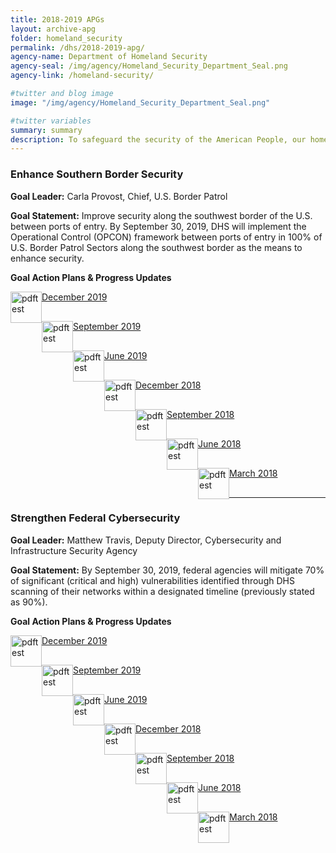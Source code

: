 ```yaml
---
title: 2018-2019 APGs
layout: archive-apg
folder: homeland_security
permalink: /dhs/2018-2019-apg/
agency-name: Department of Homeland Security
agency-seal: /img/agency/Homeland_Security_Department_Seal.png
agency-link: /homeland-security/

#twitter and blog image
image: "/img/agency/Homeland_Security_Department_Seal.png"

#twitter variables
summary: summary
description: To safeguard the security of the American People, our homeland, and our values.
---
```


<h3>Enhance Southern Border Security</h3>
<p><b>Goal Leader:</b> Carla Provost, Chief, U.S. Border Patrol</p>
<p><b>Goal Statement:</b> Improve security along the southwest border of the U.S. between ports of entry. By September 30, 2019, DHS will implement the Operational Control (OPCON) framework between ports of entry in 100% of U.S. Border Patrol Sectors along the southwest border as the means to enhance security.</p>

<p><b>Goal Action Plans & Progress Updates</b></p>

<div class="usa-width-one-whole usa-media_block">
<div class= "usa-grid usa-graphic_list-row" style="padding-left:0rem;">

<div class="usa-width-one-half usa-media_block">
  <p style="margin-bottom:30px;"><img src=" {{site.baseurl}}/img/PDF_icon.png" alt="pdftest" style="float:left;width:50px;align:bottom;"><a class="usa-external_link"  href="{{site.baseurl}}/{{page.folder}}/2019_dec_DHS_Enhance_Southern_Border_Security.pdf">December 2019</a></p>
  <p style="margin-bottom:30px;"><img src=" {{site.baseurl}}/img/PDF_icon.png" alt="pdftest" style="float:left;width:50px;align:bottom;"><a class="usa-external_link"  href="{{site.baseurl}}/{{page.folder}}/FY2019_sept_DHS_Enhance_Southern_Border_Security.pdf">September 2019</a></p>
  <p style="margin-bottom:30px;"><img src=" {{site.baseurl}}/img/PDF_icon.png" alt="pdftest" style="float:left;width:50px;align:bottom;"><a class="usa-external_link"  href="{{site.baseurl}}/{{page.folder}}/FY2019_June_DHS_Enhance_Southern_Border_Security.pdf">June 2019</a></p>
</div>

<div class="usa-width-one-half usa-media_block">
  <p style="margin-bottom:30px;"><img src=" {{site.baseurl}}/img/PDF_icon.png" alt="pdftest" style="float:left;width:50px;align:bottom;"><a class="usa-external_link"  href="https://pic.gov/assets/APG/DHS/FY2018_Q4_DHS_Enhance_Southern_Border_Security.pdf">December 2018</a></p>
  <p style="margin-bottom:30px;"><img src=" {{site.baseurl}}/img/PDF_icon.png" alt="pdftest" style="float:left;width:50px;align:bottom;"><a class="usa-external_link"  href="https://pic.gov/assets/APG/DHS/FY2018_Q3_DHS_Enhance_Southern_Border_Security.pdf">September 2018</a></p>
  <p style="margin-bottom:30px;"><img src=" {{site.baseurl}}/img/PDF_icon.png" alt="pdftest" style="float:left;width:50px;align:bottom;"><a class="usa-external_link"  href="https://pic.gov/assets/APG/DHS/FY2018_Q2_DHS_Enhance_Southern_Border_Security.pdf">June 2018</a></p>
  <p style="margin-bottom:30px;"><img src=" {{site.baseurl}}/img/PDF_icon.png" alt="pdftest" style="float:left;width:50px;align:bottom;"><a class="usa-external_link"  href="https://pic.gov/assets/APG/DHS/FY2018_Q1_DHS_Enhance_Southern_Border_Security.pdf">March 2018</a></p>
</div>

</div>
</div>

<hr>

<h3>Strengthen Federal Cybersecurity</h3>
<p><b>Goal Leader:</b> Matthew Travis, Deputy Director, Cybersecurity and Infrastructure Security Agency</p>
<p><b>Goal Statement:</b> By September 30, 2019, federal agencies will mitigate 70% of significant (critical and high) vulnerabilities identified through DHS scanning of their networks within a designated timeline (previously stated as 90%).</p>

<p><b>Goal Action Plans & Progress Updates</b></p>
<div class="usa-width-one-whole usa-media_block">
<div class= "usa-grid usa-graphic_list-row" style="padding-left:0rem;">

<div class="usa-width-one-half usa-media_block">
  <p style="margin-bottom:30px;"><img src=" {{site.baseurl}}/img/PDF_icon.png" alt="pdftest" style="float:left;width:50px;align:bottom;"><a class="usa-external_link"  href="{{site.baseurl}}/{{page.folder}}/2019_dec_DHS_Strengthen_Federal_Cybersecurity.pdf">December 2019</a></p>
  <p style="margin-bottom:30px;"><img src=" {{site.baseurl}}/img/PDF_icon.png" alt="pdftest" style="float:left;width:50px;align:bottom;"><a class="usa-external_link"  href="{{site.baseurl}}/{{page.folder}}/FY2019_sept_DHS_Strengthen_Federal_Cybersecurity.pdf">September 2019</a></p>
  <p style="margin-bottom:30px;"><img src=" {{site.baseurl}}/img/PDF_icon.png" alt="pdftest" style="float:left;width:50px;align:bottom;"><a class="usa-external_link"  href="{{site.baseurl}}/{{page.folder}}/FY2019_June_DHS_Strengthen_Federal_Cybersecurity.pdf">June 2019</a></p>
</div>

<div class="usa-width-one-half usa-media_block">
  <p style="margin-bottom:30px;"><img src=" {{site.baseurl}}/img/PDF_icon.png" alt="pdftest" style="float:left;width:50px;align:bottom;"><a class="usa-external_link"  href="https://pic.gov/assets/APG/DHS/FY2018_Q4_DHS_Strengthen_Federal_Cybersecurity.pdf">December 2018</a></p>
  <p style="margin-bottom:30px;"><img src=" {{site.baseurl}}/img/PDF_icon.png" alt="pdftest" style="float:left;width:50px;align:bottom;"><a class="usa-external_link"  href="https://pic.gov/assets/APG/DHS/FY2018_Q3_DHS_Strengthen_Federal_Cybersecurity.pdf">September 2018</a></p>
  <p style="margin-bottom:30px;"><img src=" {{site.baseurl}}/img/PDF_icon.png" alt="pdftest" style="float:left;width:50px;align:bottom;"><a class="usa-external_link"  href="{https://pic.gov/assets/APG/DHS/FY2018_Q2_DHS_Strengthen_Federal_Cybersecurity.pdf">June 2018</a></p>
  <p style="margin-bottom:30px;"><img src=" {{site.baseurl}}/img/PDF_icon.png" alt="pdftest" style="float:left;width:50px;align:bottom;"><a class="usa-external_link"  href="https://pic.gov/assets/APG/DHS/FY2018_Q1_DHS_Strengthen_Federal_Cybersecurity.pdf">March 2018</a></p>
</div>

</div>
</div>
